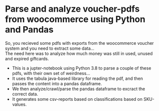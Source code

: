 # Parse and analyze voucher-pdfs from woocommerce using Python and Pandas
So, you recieved some pdfs with exports from the woocommerce voucher system and you need to extract some data...\
The need here was to analyze how much money was still in used, unused and expired giftcards.

- This is a jupter-notebook using Python 3.8 to parse a couple of these pdfs, with their own set of weirdness...
- It uses the tabula java-based library for reading the pdf, and then passes the content into a pandas dataframe.
- We then analyze/crawl/parse the pandas dataframe to excract the correct data. 
- It generates some csv-reports based on classifications based on SKU-values.
